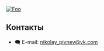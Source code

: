 [![Foo](https://img.shields.io/badge/ПОДПИСАТЬСЯ-Nuvoton%20Programming-brightgreen.svg?style=social&logo=telegram&color=blue)](https://t.me/nuvoton_programming) 

## Контакты  
* :left_speech_bubble: E-mail:  nikolay_pivnev@vk.com   


